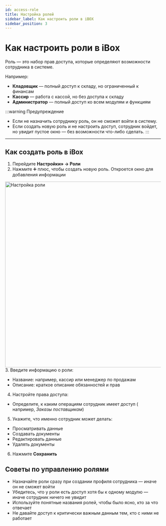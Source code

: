 ```yaml
---
id: access-role
title: Настройка ролей
sidebar_label: Как настроить роли в iBOX
sidebar_position: 3
---
```

# Как настроить роли в iBox
Роль — это набор прав доступа, которые определяют возможности сотрудника в системе. 

Например:
- **Кладовщик** — полный доступ к складу, но ограниченный к финансам
- **Кассир** — работа с кассой, но без доступа к складу
- **Администратор** — полный доступ ко всем модулям и функциям

:::warning Предупреждение 
 - Если не назначить сотруднику роль, он не сможет войти в систему.
 - Если создать новую роль и не настроить доступ, сотрудник войдет, но увидит пустое окно — без возможности что-либо сделать.
 :::


---

## Как создать роль в iBox
1. Перейдите **Настройки» → Роли** 
1. Нажмите  ➕ плюс, чтобы создать новую роль. Откроется окно для добавления информации
<img src="/img/knowledge/access/role.png" alt="Настройка роли" width="600" />
3. Введите информацию о роли:

- Название: например, кассир или менеджер по продажам
- Описание: краткое описание обязанностей и прав

4. Настройте права доступа:
-  Определите, к каким операциям сотрудник имеет доступ ( например, *Заказы поставщикам*)

5. Укажите, что именно сотрудник может делать:
- Просматривать данные
- Создавать документы
- Редактировать данные
- Удалять документы

6. Нажмите **Сохранить**

## Советы по управлению ролями
 - Назначайте роли сразу при создании профиля сотрудника — иначе он не сможет войти
 - Убедитесь, что у роли есть доступ хотя бы к одному модулю — иначе сотрудник ничего не увидит
 - Используйте понятные названия ролей, чтобы было ясно, кто за что отвечает
 - Не давайте доступ к критически важным данным тем, кто с ними не работает